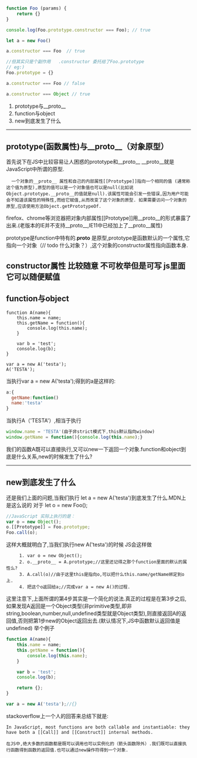 ```js

function Foo (params) {
    return {}
}

console.log(Foo.prototype.constructor === Foo); // true

let a = new Foo()

a.constructor === Foo  // true 

//但其实只是个副作用   .constructor 委托给了Foo.prototype
// eg:)
Foo.prototype = {}

a.constructor === Foo // false

a.constructor === Object // true


```














1. prototype与__proto__
2. function与object
3. new到底发生了什么


-----


## prototype(函数属性)与__proto__（对象原型）


首先说下在JS中比较容易让人困惑的prototype和__proto__
__proto__就是JavaScript中所谓的原型.

      一个对象的__proto__ 属性和自己的内部属性[[Prototype]]指向一个相同的值 (通常称这个值为原型),原型的值可以是一个对象值也可以是null(比如说Object.prototype.__proto__的值就是null).该属性可能会引发一些错误,因为用户可能会不知道该属性的特殊性,而给它赋值,从而改变了这个对象的原型. 如果需要访问一个对象的原型,应该使用方法Object.getPrototypeOf.

firefox、chrome等浏览器把对象内部属性[[Prototype]]用__proto__的形式暴露了出来.(老版本的IE并不支持__proto__,IE11中已经加上了__proto__属性)

 
prototype是function中特有的.__proto__ 是原型,prototype是函数默认的一个属性,它指向一个对象（// todo 什么对象？）,这个对象的constructor属性指向函数本身.

constructor属性 比较随意 不可枚举但是可写 js里面它可以随便赋值
-----


## function与object

```JS
function A(name){
	this.name = name;
	this.getName = function(){
		console.log(this.name);
	}

	var b = 'test';
	console.log(b);
}

var a = new A('testa');
A('TESTA');
```
当执行var a = new A('testa');得到的a是这样的:
```js
a:{
  getName:function()
  name:'testa'
}
```

当执行A（'TESTA'）,相当于执行
```js
window.name = 'TESTA'(由于非strict模式下,this默认指向window)
window.getName = function(){console.log(this.name);}
```

我们的函数A既可以直接执行,又可以new一下返回一个对象.function和object到底是什么关系,new的时候发生了什么?


-----


## new到底发生了什么

还是我们上面的问题,当我们执行 let a = new A('testa')到底发生了什么.MDN上是这么说的
对于 let o = new Foo();

```js
//JavaScript 实际上执行的是：
var o = new Object();
o.[[Prototype]] = Foo.prototype;
Foo.call(o);
```

这样大概就明白了,当我们执行new A('testa')的时候
JS会这样做

         1. var o = new Object();
         2. o.__proto__ = A.prototype;//这里还记得之那个function里面的默认的属性么?
         3. A.call(o)//由于这里this是指向o,可以把什么this.name/getName绑定到o上.
         4. 把这个o返回给a;//完成var a = new A()的过程.

这里注意下,上面所谓的第4步其实是一个简化的说法.真正的过程是在第3步之后,如果发现A返回是一个Object类型(非primitive类型,即非string,boolean,number,null,undefined类型就是Object类型),则直接返回A的返回值,否则把第1步new的Object返回出去.(默认情况下,JS中函数默认返回值是undefined)
举个例子
```js
function A(name){
	this.name = name;
	this.getName = function(){
		console.log(this.name);
	}

	var b = 'test';
	console.log(b);

	return {};
}

var a = new A('testa');//{}
```

stackoverflow上一个人的回答来总结下就是:

    In JavaScript, most functions are both callable and instantiable: they have both a [[Call]] and [[Construct]] internal methods.

    在JS中,绝大多数的函数都是既可以调用也可以实例化的（箭头函数除外）.我们既可以直接执行函数得到函数的返回值.也可以通过new操作符得到一个对象.